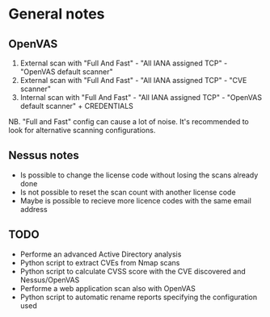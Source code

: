 # General notes

## OpenVAS
1. External scan with "Full And Fast" - "All IANA assigned TCP" - "OpenVAS default scanner"
2. External scan with "Full And Fast" - "All IANA assigned TCP" - "CVE scanner"
3. Internal scan with "Full And Fast" - "All IANA assigned TCP" - "OpenVAS default scanner" + CREDENTIALS

NB. "Full and Fast" config can cause a lot of noise. It's recommended to look for alternative scanning configurations.


## Nessus notes
- Is possible to change the license code without losing the scans already done
- Is not possible to reset the scan count with another license code
- Maybe is possible to recieve more licence codes with the same email address


## TODO
- Performe an advanced Active Directory analysis
- Python script to extract CVEs from Nmap scans
- Python script to calculate CVSS score with the CVE discovered and Nessus/OpenVAS
- Performe a web application scan also with OpenVAS
- Python script to automatic rename reports specifying the configuration used